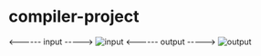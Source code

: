 # compiler-project
<------ input ----->
![input](https://user-images.githubusercontent.com/66530827/227015653-910e53d2-2b95-466a-9f16-1303800eb870.jpg)
<------ output ----->
![output](https://user-images.githubusercontent.com/66530827/227015795-e4e5ca1c-9b24-40df-ac63-46a3113e40b0.jpg)
